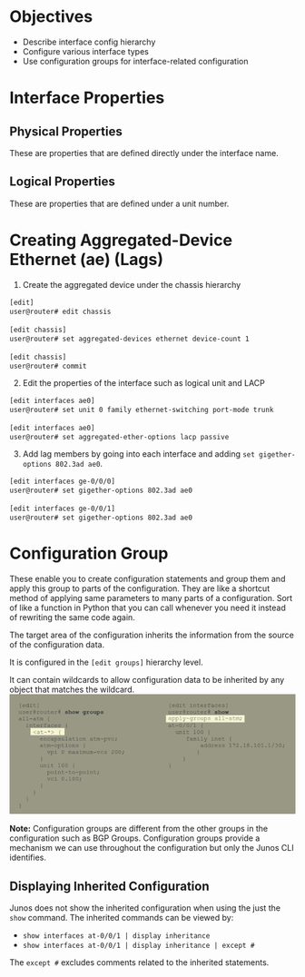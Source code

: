 # Objectives

- Describe interface config hierarchy
- Configure various interface types
- Use configuration groups for interface-related configuration

# Interface Properties

## Physical Properties

These are properties that are defined directly under the interface name.

## Logical Properties

These are properties that are defined under a unit number.

# Creating Aggregated-Device Ethernet (ae) (Lags)

1. Create the aggregated device under the chassis hierarchy

```text
[edit]
user@router# edit chassis

[edit chassis]
user@router# set aggregated-devices ethernet device-count 1

[edit chassis]
user@router# commit
```

2. Edit the properties of the interface such as logical unit and LACP

```text
[edit interfaces ae0]
user@router# set unit 0 family ethernet-switching port-mode trunk

[edit interfaces ae0]
user@router# set aggregated-ether-options lacp passive
```

3. Add lag members by going into each interface and adding `set gigether-options 802.3ad ae0`.

```text
[edit interfaces ge-0/0/0]
user@router# set gigether-options 802.3ad ae0

[edit interfaces ge-0/0/1]
user@router# set gigether-options 802.3ad ae0
```

# Configuration Group

These enable you to create configuration statements and group them and apply this group to parts of the configuration. They are like a shortcut method of applying same parameters to many parts of a configuration. Sort of like a function in Python that you can call whenever you need it instead of rewriting the same code again.

The target area of the configuration inherits the information from the source of the configuration data.

It is configured in the `[edit groups]` hierarchy level.

It can contain wildcards to allow configuration data to be inherited by any object that matches the wildcard.
![Configuration Groups Wildcard](../images/Module_7/configuration_groups_wildcard.png)

**Note:** Configuration groups are different from the other groups in the configuration such as BGP Groups. Configuration groups provide a mechanism we can use throughout the configuration but only the Junos CLI identifies.

## Displaying Inherited Configuration

Junos does not show the inherited configuration when using the just the `show` command. The inherited commands can be viewed by:

- `show interfaces at-0/0/1 | display inheritance`
- `show interfaces at-0/0/1 | display inheritance | except #`

The `except #` excludes comments related to the inherited statements.

